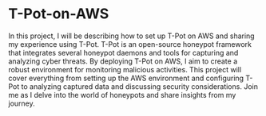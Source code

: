 # T-Pot-on-AWS
In this project, I will be describing how to set up T-Pot on AWS and sharing my experience using T-Pot. T-Pot is an open-source honeypot framework that integrates several honeypot daemons and tools for capturing and analyzing cyber threats. By deploying T-Pot on AWS, I aim to create a robust environment for monitoring malicious activities. This project will cover everything from setting up the AWS environment and configuring T-Pot to analyzing captured data and discussing security considerations. Join me as I delve into the world of honeypots and share insights from my journey.
